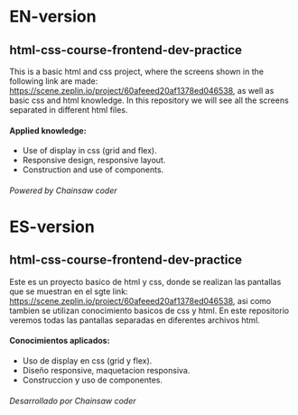 # EN-version
## html-css-course-frontend-dev-practice
This is a basic html and css project, where the screens shown in the following link are made: https://scene.zeplin.io/project/60afeeed20af1378ed046538, as well as basic css and html knowledge.
In this repository we will see all the screens separated in different html files.

#### Applied knowledge:
- Use of display in css (grid and flex).
- Responsive design, responsive layout.
- Construction and use of components.

###### Powered by Chainsaw coder

# ES-version
## html-css-course-frontend-dev-practice
Este es un proyecto basico de html y css, donde se realizan las pantallas que se muestran en el sgte link: https://scene.zeplin.io/project/60afeeed20af1378ed046538, asi como tambien se utilizan conocimiento basicos de css y html.
En este repositorio veremos todas las pantallas separadas en diferentes archivos html.

####  Conocimientos aplicados:
- Uso de display en css (grid y flex).
- Diseño responsive, maquetacion responsiva.
- Construccion y uso de componentes.

######  Desarrollado por Chainsaw coder

